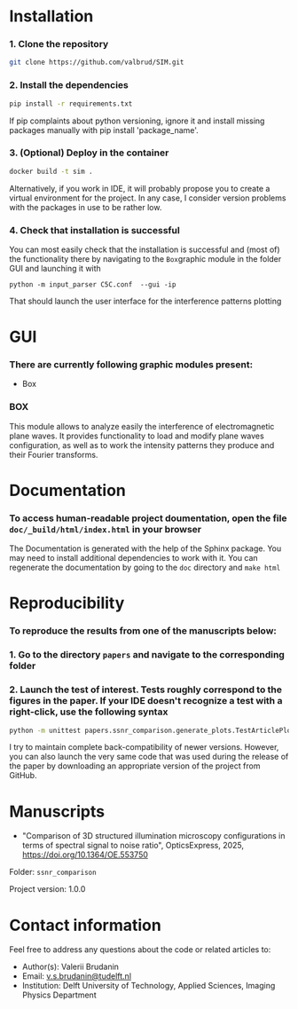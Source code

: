 # Installation
### 1. Clone the repository
```bash
git clone https://github.com/valbrud/SIM.git
```
### 2. Install the dependencies
```bash
pip install -r requirements.txt
```
If pip complaints about python versioning, ignore it and install missing packages manually with pip install 'package_name'. 

### 3. (Optional) Deploy in the container
```bash
docker build -t sim .
```
Alternatively, if you work in IDE, it will probably propose you to create a virtual environment for the project. In any case, I consider version problems with the packages in use to be rather low. 

### 4. Check that installation is successful   
You can most easily check that the installation is successful and (most of) the functionality there by navigating to the `Box`graphic module in the folder GUI and launching it with

`python -m input_parser C5C.conf  --gui -ip`  

 That should launch the user interface for the interference patterns plotting

# GUI
### There are currently following graphic modules present: 
- Box

### BOX
This module allows to analyze easily the interference of electromagnetic plane waves. It provides functionality to load and modify plane waves configuration, as well as to work the intensity patterns they produce and their Fourier transforms.


# Documentation
### To access human-readable project doumentation, open the file `doc/_build/html/index.html` in your browser
 The Documentation is generated with the help of the Sphinx package. You may need to install additional dependencies to work with it. You can regenerate the documentation by going to the `doc` directory and `make html`

# Reproducibility
### To reproduce the results from one of the manuscripts below:
### 1. Go to the directory `papers` and navigate to the corresponding folder
### 2. Launch the test of interest. Tests roughly correspond to the figures in the paper. If your IDE doesn't recognize a test with a right-click, use the following syntax 
```bash
python -m unittest papers.ssnr_comparison.generate_plots.TestArticlePlots.test_ring_averaged_ssnr 
```
I try to maintain complete back-compatibility of newer versions. However,  you can also launch the very same code that was used during the release of the paper by downloading an appropriate version of the project from GitHub.

# Manuscripts
- "Comparison of 3D structured illumination microscopy configurations in terms of spectral signal to noise ratio", OpticsExpress, 2025, https://doi.org/10.1364/OE.553750

Folder: `ssnr_comparison` 

Project version: 1.0.0

# Contact information
Feel free to address any questions about the code or related articles to:
- Author(s): Valerii Brudanin
- Email: v.s.brudanin@tudelft.nl
- Institution: Delft University of Technology, Applied Sciences, Imaging Physics Department